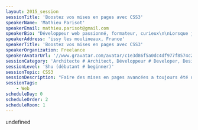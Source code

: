 ```yaml
---
layout: 2015_session
sessionTitle: 'Boostez vos mises en pages avec CSS3'
speakerName: 'Mathieu Parisot'
speakerEmail: mathieu.parisot@gmail.com
speakerBio: "Développeur web passionné, formateur, curieux\n\nLorsque je n'accompagne pas des clients pour les aider à améliorer leurs expériences web, je co-organise les HumanTalks Paris"
speakerAddress: 'issy les moulineaux, France'
speakerTitle: 'Boostez vos mises en pages avec CSS3'
speakerOrganization: Freelance
speakerAvatarUrl: '//www.gravatar.com/avatar/c1e3d86f5a0dc4df977f8574c214db8d?size=200&default=mm'
sessionCategory: 'Architecte # Architect, Développeur # Developer, Designer'
sessionLevel: 'Shu (débutant # beginner)'
sessionTopic: CSS3
sessionDescription: "Faire des mises en pages avancées a toujours été une gageure en CSS. \n\nNous avons utilisé les tableaux, puis des dizaines de div, et tout un tas d'astuces et de bidouilles plus ou moins élégantes. Heureusement les choses changent enfin ! \n\nDe nouvelles normes ont fait leur apparition pour nous aider : flexbox, CSS Column, CSS Shapes et CSS Grid Layout\n\nA travers ce tour d'horizon, vous pourrez les découvrir et voir ce que nous reserve un avenir pas si lointain"
sessionTags:
    - Web
scheduleDay: 0
scheduleOrder: 2
scheduleRoom: 1
---
```


undefined
